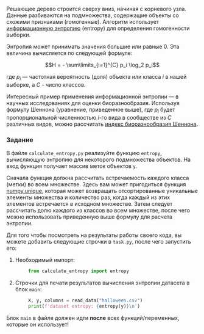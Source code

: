 Решающее дерево строится сверху вниз, начиная с корневого узла. Данные разбиваются на 
подмножества, содержащие объекты со схожими признаками (гомогенные).
Алгоритм использует [информационную энтропию](https://ru.wikipedia.org/wiki/%D0%98%D0%BD%D1%84%D0%BE%D1%80%D0%BC%D0%B0%D1%86%D0%B8%D0%BE%D0%BD%D0%BD%D0%B0%D1%8F_%D1%8D%D0%BD%D1%82%D1%80%D0%BE%D0%BF%D0%B8%D1%8F) 
(entropy) для определения гомогенности выборки.

Энтропия может принимать значения большие или равные 0. Эта величина вычисляется по следующей формуле:


$$H = - \sum\limits_{i=1}^{C} p_i \log_2 p_i$$

где $p_i$ &mdash; частотная вероятность (доля) объекта или класса $i$ в нашей выборке, а $С$ - число классов.

Интересный пример применения информационной энтропии &mdash; в научных исследованиях для оценки биоразнообразия. 
Используя формулу Шеннона (уравнение, приведенное выше), где $p_i$ будет пропорциональной численностью 
$i$-го вида в сообществе из $С$ различных видов, можно рассчитать [индекс биоразнообразия Шеннона](https://ru.wikipedia.org/wiki/%D0%9C%D0%B5%D1%80%D0%B0_%D1%80%D0%B0%D0%B7%D0%BD%D0%BE%D0%BE%D0%B1%D1%80%D0%B0%D0%B7%D0%B8%D1%8F).



### Задание

В файле `calculate_entropy.py` реализуйте функцию `entropy`, вычисляющую энтропию 
для некоторого подмножества объектов. На вход функция получает массив меток объектов `y`.

Сначала функция должна рассчитать встречаемость каждого класса (метки) во 
всем множестве. Здесь вам может пригодиться функция [numpy.unique](https://numpy.org/doc/stable/reference/generated/numpy.unique.html), которая может 
возвращать отсортированные уникальные элементы множества и количество раз, когда каждый из 
этих элементов встречается в исходном множестве. Затем следует рассчитать долю каждого 
из классов во всем множестве, после чего можно использовать приведенную выше формулу 
для расчета энтропии. 

Для того чтобы посмотреть на результаты работы своего кода, вы можете добавить следующие
строчки в `task.py`, после чего запустить его:

1. Необходимый импорт:
```python
        from calculate_entropy import entropy
```
2. Строчки для печати результатов вычисления энтропии датасета в блок `main`:
```python
        X, y, columns = read_data("halloween.csv")
        print(f'dataset entropy: {entropy(y)}\n')
```
Блок `main` в файле должен идти **после** всех функций/переменных, которые он использует!